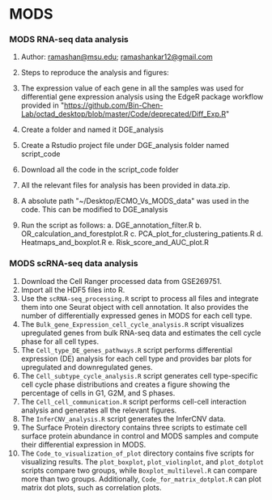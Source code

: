 # MODS
### MODS RNA-seq data analysis
1. Author: ramashan@msu.edu; ramashankar12@gmail.com

2. Steps to reproduce the analysis and figures:


3. The expression value of each gene in all the samples was used for differential gene expression analysis using the EdgeR package workflow provided in "https://github.com/Bin-Chen-Lab/octad_desktop/blob/master/Code/deprecated/Diff_Exp.R"
4. Create a folder and named it DGE_analysis
5. Create a Rstudio project file under DGE_analysis folder named script_code
6. Download all the code in the script_code folder
7. All the relevant files for analysis has been provided in data.zip. 
8. A absolute path "~/Desktop/ECMO_Vs_MODS_data" was used in the code. This can be modified to DGE_analysis
9. Run the script as follows:
	a. DGE_annotation_filter.R
	b. OR_calculation_and_forestplot.R
	c. PCA_plot_for_clustering_patients.R
	d. Heatmaps_and_boxplot.R
	e. Risk_score_and_AUC_plot.R


### MODS scRNA-seq data analysis
1. Download the Cell Ranger processed data from GSE269751.
2. Import all the HDF5 files into R.
3. Use the `scRNA-seq_processing.R` script to process all files and integrate them into one Seurat object with cell annotation. It also provides the number of differentially expressed genes in MODS for each cell type.
4. The `Bulk_gene_Expression_cell_cycle_analysis.R` script visualizes upregulated genes from bulk RNA-seq data and estimates the cell cycle phase for all cell types.
5. The `Cell_type_DE_genes_pathways.R` script performs differential expression (DE) analysis for each cell type and provides bar plots for upregulated and downregulated genes.
6. The `Cell_subtype_cycle_analysis.R` script generates cell type-specific cell cycle phase distributions and creates a figure showing the percentage of cells in G1, G2M, and S phases.
7. The `Cell_cell_communication.R` script performs cell-cell interaction analysis and generates all the relevant figures.
8. The `InferCNV_analysis.R` script generates the InferCNV data.
9. The Surface Protein directory contains three scripts to estimate cell surface protein abundance in control and MODS samples and compute their differential expression in MODS.
10. The `Code_to_visualization_of_plot` directory contains five scripts for visualizing results. The `plot_boxplot`, `plot_violinplot`, and `plot_dotplot` scripts compare two groups, while `Boxplot_multilevel.R` can compare more than two groups. Additionally, `Code_for_matrix_dotplot.R` can plot matrix dot plots, such as correlation plots. 
